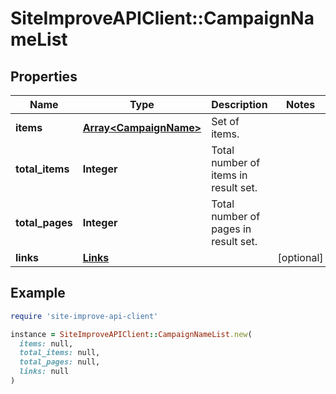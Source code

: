 # SiteImproveAPIClient::CampaignNameList

## Properties

| Name | Type | Description | Notes |
| ---- | ---- | ----------- | ----- |
| **items** | [**Array&lt;CampaignName&gt;**](CampaignName.md) | Set of items. |  |
| **total_items** | **Integer** | Total number of items in result set. |  |
| **total_pages** | **Integer** | Total number of pages in result set. |  |
| **links** | [**Links**](Links.md) |  | [optional] |

## Example

```ruby
require 'site-improve-api-client'

instance = SiteImproveAPIClient::CampaignNameList.new(
  items: null,
  total_items: null,
  total_pages: null,
  links: null
)
```

